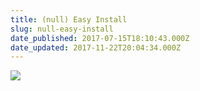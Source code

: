 ```yaml
---
title: (null) Easy Install
slug: null-easy-install
date_published: 2017-07-15T18:10:43.000Z
date_updated: 2017-11-22T20:04:34.000Z
---
```


![](https://www.dropbox.com/s/9rbdr9lpyy7mb9h/Screenshot%202017-07-15%2019.08.32.png?raw=1)
